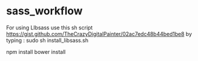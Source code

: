 # sass_workflow
For using LIbsass use this sh script https://gist.github.com/TheCrazyDigitalPainter/02ac7edc48b44bed1be8
by typing : 
sudo sh install_libsass.sh

npm install
bower install
